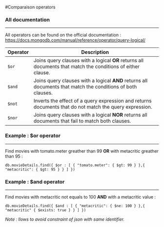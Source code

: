 #Comparaison operators

### All documentation
---

All operators can be found on the official documentation : https://docs.mongodb.com/manual/reference/operator/query-logical/

| Operator | Description                                                                                                 |
|----------|-------------------------------------------------------------------------------------------------------------|
| `$or`    | Joins query clauses with a logical **OR** returns all documents that match the conditions of either clause. |
| `$and`   | Joins query clauses with a logical **AND** returns all documents that match the conditions of both clauses. |
| `$not`   | Inverts the effect of a query expression and returns documents that do not match the query expression.      |
| `$nor`   | Joins query clauses with a logical **NOR** returns all documents that fail to match both clauses.           |


### Example : $or operator
--- 
Find movies with tomato.meter greather than 99 **OR** with metacritic greather than 95 :

	db.movieDetails.find({ $or : [ { "tomato.meter": { $gt: 99 } },{ "metacritic": { $gt: 95 } } ] })

### Example : $and operator
--- 
Find movies with metacritic not equals to 100 **AND** with a metacritic value :

	db.movieDetails.find({ $and : [ { "metacritic": { $ne: 100 } },{ "metacritic" { $exists: true } } ] })

*Note : llows to avoid constraint of json with same identifier.*








